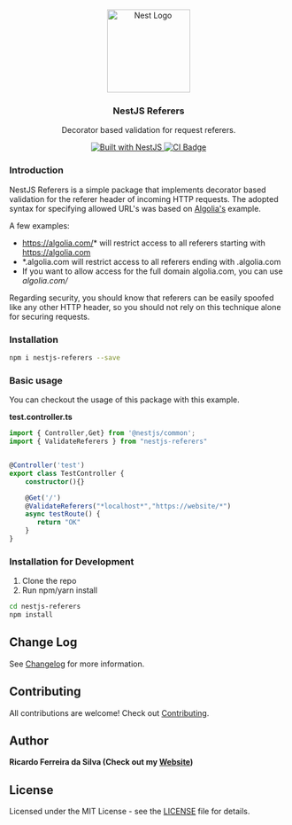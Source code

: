 <h1 align="center"></h1>

<div align="center">
  <a href="http://nestjs.com/" target="_blank">
    <img src="https://nestjs.com/img/logo_text.svg" width="150" alt="Nest Logo" />
  </a>
</div>

<h3 align="center">NestJS Referers</h3>
<p align="center">Decorator based validation for request referers.</p>
<div align="center">
  <a href="https://nestjs.com" target="_blank">
    <img src="https://img.shields.io/badge/built%20with-NestJs-red.svg" alt="Built with NestJS">
    <img src="https://github.com/ricardoferreirasilva/nestjs-referers/workflows/Node%20CI/badge.svg" alt="CI Badge" />
  </a>
</div>

### Introduction

NestJS Referers is a simple package that implements decorator based validation for the referer header of incoming HTTP requests.
The adopted syntax for specifying allowed URL's was based on [Algolia's](https://www.algolia.com/doc/guides/security/api-keys/in-depth/api-key-restrictions/) example.

A few examples:
- https://algolia.com/* will restrict access to all referers starting with https://algolia.com
- *.algolia.com will restrict access to all referers ending with .algolia.com
- If you want to allow access for the full domain algolia.com, you can use *algolia.com/*

Regarding security, you should know that referers can be easily spoofed like any other HTTP header, so you should not rely on this technique alone for securing requests.

### Installation

```bash
npm i nestjs-referers --save
```

### Basic usage

You can checkout the usage of this package with this example.

**test.controller.ts**

```typescript
import { Controller,Get} from '@nestjs/common';
import { ValidateReferers } from "nestjs-referers"


@Controller('test')
export class TestController {
    constructor(){}

    @Get('/')
    @ValidateReferers("*localhost*","https://website/*")
    async testRoute() {
       return "OK"
    }
}


```



### Installation for Development

1. Clone the repo
2. Run npm/yarn install

```bash
cd nestjs-referers
npm install
```

## Change Log

See [Changelog](CHANGELOG.md) for more information.

## Contributing

All contributions are welcome! Check out [Contributing](CONTRIBUTING.md).

## Author

**Ricardo Ferreira da Silva (Check out my [Website](https://ricardoferreirasilva.pt))**

## License

Licensed under the MIT License - see the [LICENSE](LICENSE) file for details.